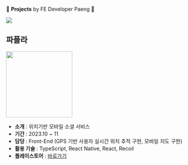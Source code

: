 🌊 **Projects** by FE Developer Paeng 🌊

<a href="https://teal-ticket-b0c.notion.site/FE-724a72ee054f488a9164237e37158003?pvs=4" target="_blank"><img src="https://img.shields.io/badge/portfolio-000000?style=flat-square&logo=Notion&logoColor=white"/></a>
<br>

## 파플라
<img src="https://github.com/PaengJiwoo/PaengJiwoo/assets/122516162/08c23285-5c21-4c49-b2a9-4ab557957d4c" width="180"/><br>
- **소개**  : 위치기반 모바일 소셜 서비스 <br>
- **기간**  : 2023.10 ~ 11 <br>
- **담당**  : Front-End (GPS 기반 사용자 실시간 위치 추적 구현, 모바일 지도 구현)
- **활용 기술** : TypeScript, React Native, React, Recoil
- **플레이스토어** : <a href="https://play.google.com/store/apps/details?id=com.popplar.myapplication&hl=ko-KR" target="_blank">바로가기</a>
